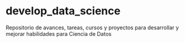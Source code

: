 # develop_data_science
Repositorio de avances, tareas, cursos y proyectos para desarrollar y mejorar habilidades para Ciencia de Datos 
